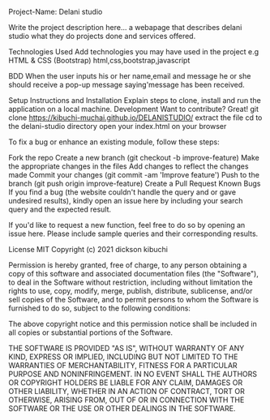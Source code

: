 Project-Name: Delani studio

Write the project description here... 
a webapage that describes delani studio what they do projects done and services offered.

Technologies Used Add technologies you may have used in the project e.g HTML & CSS (Bootstrap) html,css,bootstrap,javascript

BDD
When the user inputs his or her name,email and message he or she should receive a pop-up message saying'message has been received.



Setup Instructions and Installation Explain steps to clone, install and run the application on a local machine. Development Want to contribute? Great!
git clone https://kibuchi-muchai.github.io/DELANISTUDIO/
extract the file
cd to the delani-studio directory
open your index.html on your browser

To fix a bug or enhance an existing module, follow these steps:

Fork the repo Create a new branch (git checkout -b improve-feature) Make the appropriate changes in the files Add changes to reflect the changes made Commit your changes (git commit -am 'Improve feature') Push to the branch (git push origin improve-feature) Create a Pull Request Known Bugs If you find a bug (the website couldn't handle the query and or gave undesired results), kindly open an issue here by including your search query and the expected result.

If you'd like to request a new function, feel free to do so by opening an issue here. Please include sample queries and their corresponding results.

License MIT Copyright (c) 2021 dickson kibuchi

Permission is hereby granted, free of charge, to any person obtaining a copy of this software and associated documentation files (the "Software"), to deal in the Software without restriction, including without limitation the rights to use, copy, modify, merge, publish, distribute, sublicense, and/or sell copies of the Software, and to permit persons to whom the Software is furnished to do so, subject to the following conditions:

The above copyright notice and this permission notice shall be included in all copies or substantial portions of the Software.

THE SOFTWARE IS PROVIDED "AS IS", WITHOUT WARRANTY OF ANY KIND, EXPRESS OR IMPLIED, INCLUDING BUT NOT LIMITED TO THE WARRANTIES OF MERCHANTABILITY, FITNESS FOR A PARTICULAR PURPOSE AND NONINFRINGEMENT. IN NO EVENT SHALL THE AUTHORS OR COPYRIGHT HOLDERS BE LIABLE FOR ANY CLAIM, DAMAGES OR OTHER LIABILITY, WHETHER IN AN ACTION OF CONTRACT, TORT OR OTHERWISE, ARISING FROM, OUT OF OR IN CONNECTION WITH THE SOFTWARE OR THE USE OR OTHER DEALINGS IN THE SOFTWARE.